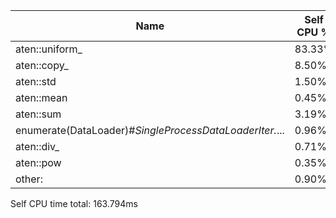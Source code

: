 | Name                                                   | Self CPU % | Self CPU   | CPU total % | CPU total   | CPU time avg | # of Calls |
|--------------------------------------------------------|------------|------------|-------------|-------------|--------------|------------|
| aten::uniform_                                        | 83.33%     | 136.492ms  | 83.33%      | 136.492ms   | 2.844ms      | 48         |
| aten::copy_                                           | 8.50%      | 13.924ms   | 8.50%       | 13.924ms    | 133.885us    | 104        |
| aten::std                                             | 1.50%      | 2.461ms    | 5.63%       | 9.229ms     | 461.450us    | 20         |
| aten::mean                                            | 0.45%      | 733.000us  | 4.12%       | 6.742ms     | 306.455us    | 22         |
| aten::sum                                             | 3.19%      | 5.219ms    | 3.31%       | 5.417ms     | 270.850us    | 20         |
| enumerate(DataLoader)#_SingleProcessDataLoaderIter._...| 0.96%      | 1.570ms    | 1.08%       | 1.777ms     | 888.500us    | 2          |
| aten::div_                                            | 0.71%      | 1.164ms    | 0.90%       | 1.473ms     | 23.758us     | 62         |
| aten::pow                                             | 0.35%      | 567.000us  | 0.35%       | 569.000us   | 28.450us     | 20         |
| other:                                                 | 0.90%      | 1.480ms    | 1.43%       | 2.344ms     | 104.018us    | 23         |
Self CPU time total: 163.794ms 